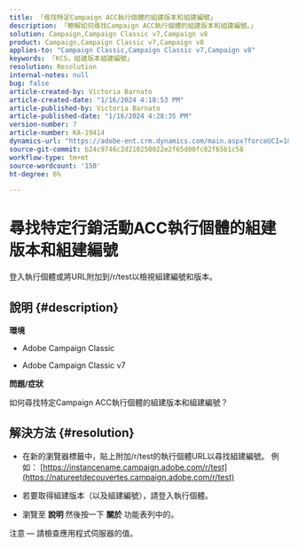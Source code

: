 ```yaml
---
title: 「尋找特定Campaign ACC執行個體的組建版本和組建編號」
description: 「瞭解如何尋找Campaign ACC執行個體的組建版本和組建編號。」
solution: Campaign,Campaign Classic v7,Campaign v8
product: Campaign,Campaign Classic v7,Campaign v8
applies-to: "Campaign Classic,Campaign Classic v7,Campaign v8"
keywords: 「KCS，組建版本組建編號」
resolution: Resolution
internal-notes: null
bug: false
article-created-by: Victoria Barnato
article-created-date: "1/16/2024 4:18:53 PM"
article-published-by: Victoria Barnato
article-published-date: "1/16/2024 4:28:35 PM"
version-number: 7
article-number: KA-19414
dynamics-url: "https://adobe-ent.crm.dynamics.com/main.aspx?forceUCI=1&pagetype=entityrecord&etn=knowledgearticle&id=02104def-8ab4-ee11-a569-6045bd006704"
source-git-commit: b24c9746c2d210250022e2f65d00fc82f65b1c58
workflow-type: tm+mt
source-wordcount: '150'
ht-degree: 6%

---
```


# 尋找特定行銷活動ACC執行個體的組建版本和組建編號


登入執行個體或將URL附加到/r/test以檢視組建編號和版本。

## 說明 {#description}


<b>環境</b>

- Adobe Campaign Classic

- Adobe Campaign Classic v7

<b>問題/症狀</b>

如何尋找特定Campaign ACC執行個體的組建版本和組建編號？


## 解決方法 {#resolution}


- 在新的瀏覽器標籤中，貼上附加/r/test的執行個體URL以尋找組建編號。 例如： [https://instancename.campaign.adobe.com/r/test](https://natureetdecouvertes.campaign.adobe.com/r/test)

- 若要取得組建版本（以及組建編號），請登入執行個體。

- 瀏覽至 <b>說明 </b>然後按一下 <b>關於</b> 功能表列中的。

注意<b> </b> — 請檢查應用程式伺服器的值。
